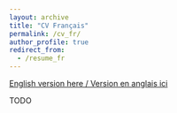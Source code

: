 ```yaml
---
layout: archive
title: "CV Français"
permalink: /cv_fr/
author_profile: true
redirect_from:
  - /resume_fr
---
```


[English version here / Version en anglais ici](../cv)

TODO
